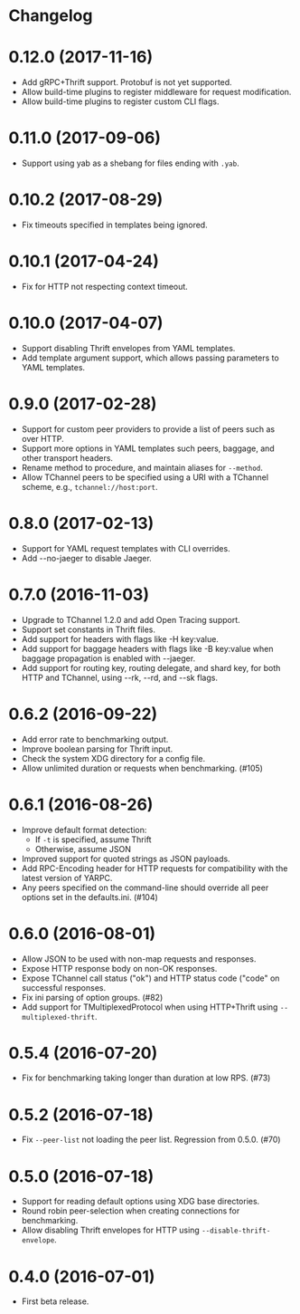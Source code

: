 Changelog
=========

# 0.12.0 (2017-11-16)
* Add gRPC+Thrift support. Protobuf is not yet supported.
* Allow build-time plugins to register middleware for request modification.
* Allow build-time plugins to register custom CLI flags.

# 0.11.0 (2017-09-06)
* Support using yab as a shebang for files ending with `.yab`.

# 0.10.2 (2017-08-29)
* Fix timeouts specified in templates being ignored.

# 0.10.1 (2017-04-24)
* Fix for HTTP not respecting context timeout.

# 0.10.0 (2017-04-07)

* Support disabling Thrift envelopes from YAML templates.
* Add template argument support, which allows passing parameters
  to YAML templates.

# 0.9.0 (2017-02-28)

* Support for custom peer providers to provide a list of peers such as
  over HTTP.
* Support more options in YAML templates such peers, baggage, and other
  transport headers.
* Rename method to procedure, and maintain aliases for `--method`.
* Allow TChannel peers to be specified using a URI with a TChannel scheme,
  e.g., `tchannel://host:port`.

# 0.8.0 (2017-02-13)

* Support for YAML request templates with CLI overrides.
* Add --no-jaeger to disable Jaeger.

# 0.7.0 (2016-11-03)

* Upgrade to TChannel 1.2.0 and add Open Tracing support.
* Support set constants in Thrift files.
* Add support for headers with flags like -H key:value.
* Add support for baggage headers with flags like -B key:value when baggage
  propagation is enabled with --jaeger.
* Add support for routing key, routing delegate, and shard key, for both
  HTTP and TChannel, using --rk, --rd, and --sk flags.

# 0.6.2 (2016-09-22)

* Add error rate to benchmarking output.
* Improve boolean parsing for Thrift input.
* Check the system XDG directory for a config file.
* Allow unlimited duration or requests when benchmarking. (#105)

# 0.6.1 (2016-08-26)

* Improve default format detection:
  - If `-t` is specified, assume Thrift
  - Otherwise, assume JSON
* Improved support for quoted strings as JSON payloads.
* Add RPC-Encoding header for HTTP requests for compatibility
  with the latest version of YARPC.
* Any peers specified on the command-line should override all
  peer options set in the defaults.ini. (#104)

# 0.6.0 (2016-08-01)

* Allow JSON to be used with non-map requests and responses.
* Expose HTTP response body on non-OK responses.
* Expose TChannel call status ("ok") and HTTP status code ("code"
  on successful responses.
* Fix ini parsing of option groups. (#82)
* Add support for TMultiplexedProtocol when using HTTP+Thrift using
  `--multiplexed-thrift`.

# 0.5.4 (2016-07-20)

* Fix for benchmarking taking longer than duration at low RPS. (#73)

# 0.5.2 (2016-07-18)

* Fix `--peer-list` not loading the peer list. Regression from 0.5.0. (#70)

# 0.5.0 (2016-07-18)

* Support for reading default options using XDG base directories.
* Round robin peer-selection when creating connections for benchmarking.
* Allow disabling Thrift envelopes for HTTP using `--disable-thrift-envelope`.

# 0.4.0 (2016-07-01)

* First beta release.
